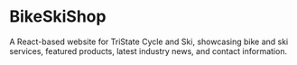 # BikeSkiShop
A React-based website for TriState Cycle and Ski, showcasing bike and ski services, featured products, latest industry news, and contact information.
